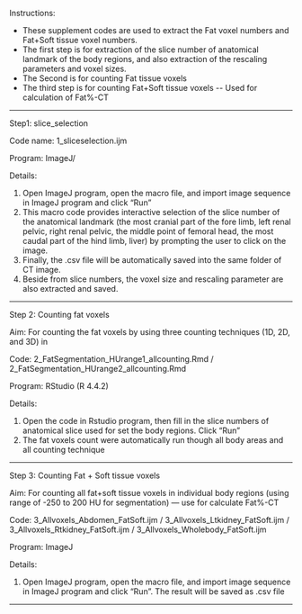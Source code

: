 Instructions:
- These supplement codes are used to extract the  Fat voxel numbers and Fat+Soft tissue voxel numbers. 
- The first step is for extraction of the slice number of anatomical landmark of the body regions, and also extraction of the rescaling parameters and voxel sizes.
- The Second is for counting Fat tissue voxels
- The third step is for counting Fat+Soft tissue voxels  -- Used for calculation of Fat%-CT

*****************************

Step1: slice_selection

Code name: 1_sliceselection.ijm

Program: ImageJ/

Details: 
1. Open ImageJ program, open the macro file, and import image sequence in ImageJ program and click “Run”
2. This macro code provides interactive selection of the slice number of the anatomical landmark (the most cranial part of the fore limb, left renal pelvic, right renal pelvic, the middle point of femoral head, the most caudal part of the hind limb, liver) by prompting the user to click on the image.
3. Finally, the .csv file will be automatically saved into the same folder of CT image.
1. Beside from slice numbers, the voxel size and rescaling parameter are also extracted and saved.
*****************************

Step 2: Counting fat voxels

Aim: For counting the fat voxels by using three counting techniques  (1D, 2D, and 3D) in 

Code: 2_FatSegmentation_HUrange1_allcounting.Rmd / 2_FatSegmentation_HUrange2_allcounting.Rmd

Program: RStudio (R 4.4.2)

Details: 
1. Open the code in Rstudio program, then fill in the slice numbers of anatomical slice used for set the body regions. Click “Run”
2. The fat voxels count were automatically run though all body areas and all counting technique
*****************************

Step 3: Counting Fat + Soft tissue voxels 

Aim: For counting all fat+soft tissue voxels in individual body regions (using range of -250 to 200 HU for segmentation) — use for calculate Fat%-CT 

Code: 3_Allvoxels_Abdomen_FatSoft.ijm / 3_Allvoxels_Ltkidney_FatSoft.ijm / 3_Allvoxels_Rtkidney_FatSoft.ijm / 3_Allvoxels_Wholebody_FatSoft.ijm

Program: ImageJ

Details: 
1. Open ImageJ program, open the macro file, and import image sequence in ImageJ program and click “Run”. The result will be saved as .csv file
*****************************
